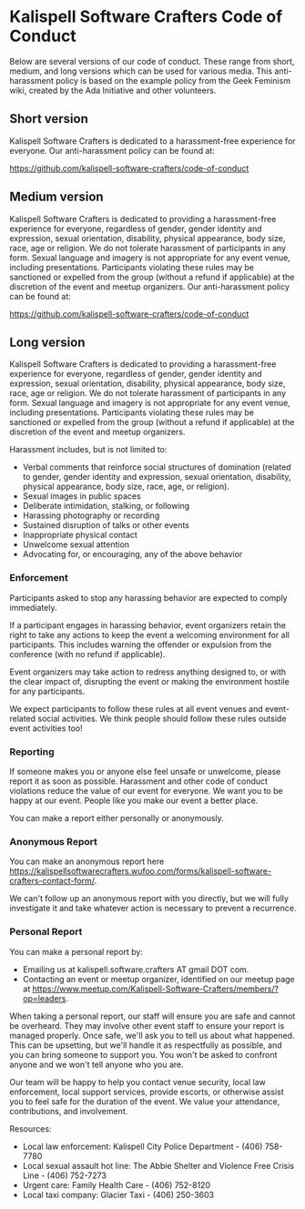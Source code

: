 # Kalispell Software Crafters Code of Conduct

Below are several versions of our code of conduct. These range from short, medium, and long versions which can be used for various media. This anti-harassment policy is based on the example policy from the Geek Feminism wiki, created by the Ada Initiative and other volunteers.

## Short version

Kalispell Software Crafters is dedicated to a harassment-free experience for everyone. Our anti-harassment policy can be found at:

https://github.com/kalispell-software-crafters/code-of-conduct

## Medium version

Kalispell Software Crafters is dedicated to providing a harassment-free experience for everyone, regardless of gender, gender identity and expression, sexual orientation, disability, physical appearance, body size, race, age or religion. We do not tolerate harassment of participants in any form. Sexual language and imagery is not appropriate for any event venue, including presentations. Participants violating these rules may be sanctioned or expelled from the group (without a refund if applicable) at the discretion of the event and meetup organizers. Our anti-harassment policy can be found at:

https://github.com/kalispell-software-crafters/code-of-conduct

## Long version

Kalispell Software Crafters is dedicated to providing a harassment-free experience for everyone, regardless of gender, gender identity and expression, sexual orientation, disability, physical appearance, body size, race, age or religion. We do not tolerate harassment of participants in any form. Sexual language and imagery is not appropriate for any event venue, including presentations. Participants violating these rules may be sanctioned or expelled from the group (without a refund if applicable) at the discretion of the event and meetup organizers.

Harassment includes, but is not limited to:

* Verbal comments that reinforce social structures of domination (related to gender, gender identity and expression, sexual orientation, disability, physical appearance, body size, race, age, or religion).
* Sexual images in public spaces
* Deliberate intimidation, stalking, or following
* Harassing photography or recording
* Sustained disruption of talks or other events
* Inappropriate physical contact
* Unwelcome sexual attention
* Advocating for, or encouraging, any of the above behavior

### Enforcement

Participants asked to stop any harassing behavior are expected to comply immediately.

If a participant engages in harassing behavior, event organizers retain the right to take any actions to keep the event a welcoming environment for all participants. This includes warning the offender or expulsion from the conference (with no refund if applicable).

Event organizers may take action to redress anything designed to, or with the clear impact of, disrupting the event or making the environment hostile for any participants.

We expect participants to follow these rules at all event venues and event-related social activities. We think people should follow these rules outside event activities too!

### Reporting

If someone makes you or anyone else feel unsafe or unwelcome, please report it as soon as possible. Harassment and other code of conduct violations reduce the value of our event for everyone. We want you to be happy at our event. People like you make our event a better place.

You can make a report either personally or anonymously.

### Anonymous Report

You can make an anonymous report here https://kalispellsoftwarecrafters.wufoo.com/forms/kalispell-software-crafters-contact-form/.

We can't follow up an anonymous report with you directly, but we will fully investigate it and take whatever action is necessary to prevent a recurrence.

### Personal Report

You can make a personal report by:

* Emailing us at kalispell.software.crafters AT gmail DOT com.
* Contacting an event or meetup organizer, identified on our meetup page at https://www.meetup.com/Kalispell-Software-Crafters/members/?op=leaders.

When taking a personal report, our staff will ensure you are safe and cannot be overheard. They may involve other event staff to ensure your report is managed properly. Once safe, we'll ask you to tell us about what happened. This can be upsetting, but we'll handle it as respectfully as possible, and you can bring someone to support you. You won't be asked to confront anyone and we won't tell anyone who you are.

Our team will be happy to help you contact venue security, local law enforcement, local support services, provide escorts, or otherwise assist you to feel safe for the duration of the event. We value your attendance, contributions, and involvement.

Resources:

* Local law enforcement: Kalispell City Police Department - (406) 758-7780
* Local sexual assault hot line: The Abbie Shelter and Violence Free Crisis Line - (406) 752-7273
* Urgent care: Family Health Care - (406) 752-8120
* Local taxi company: Glacier Taxi - (406) 250-3603